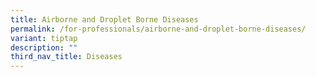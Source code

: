 ```yaml
---
title: Airborne and Droplet Borne Diseases
permalink: /for-professionals/airborne-and-droplet-borne-diseases/
variant: tiptap
description: ""
third_nav_title: Diseases
---
```

